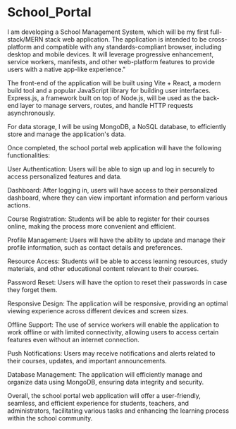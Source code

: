 # School_Portal
I am developing a School Management System, which will be my first full-stack/MERN stack web application. The application is intended to be cross-platform and compatible with any standards-compliant browser, including desktop and mobile devices. It will leverage progressive enhancement, service workers, manifests, and other web-platform features to provide users with a native app-like experience."

The front-end of the application will be built using Vite + React, a modern build tool and a popular JavaScript library for building user interfaces. Express.js, a framework built on top of Node.js, will be used as the back-end layer to manage servers, routes, and handle HTTP requests asynchronously.

For data storage, I will be using MongoDB, a NoSQL database, to efficiently store and manage the application's data.

Once completed, the school portal web application will have the following functionalities:

User Authentication: Users will be able to sign up and log in securely to access personalized features and data.

Dashboard: After logging in, users will have access to their personalized dashboard, where they can view important information and perform various actions.

Course Registration: Students will be able to register for their courses online, making the process more convenient and efficient.

Profile Management: Users will have the ability to update and manage their profile information, such as contact details and preferences.

Resource Access: Students will be able to access learning resources, study materials, and other educational content relevant to their courses.

Password Reset: Users will have the option to reset their passwords in case they forget them.

Responsive Design: The application will be responsive, providing an optimal viewing experience across different devices and screen sizes.

Offline Support: The use of service workers will enable the application to work offline or with limited connectivity, allowing users to access certain features even without an internet connection.

Push Notifications: Users may receive notifications and alerts related to their courses, updates, and important announcements.

Database Management: The application will efficiently manage and organize data using MongoDB, ensuring data integrity and security.

Overall, the school portal web application will offer a user-friendly, seamless, and efficient experience for students, teachers, and administrators, facilitating various tasks and enhancing the learning process within the school community.
